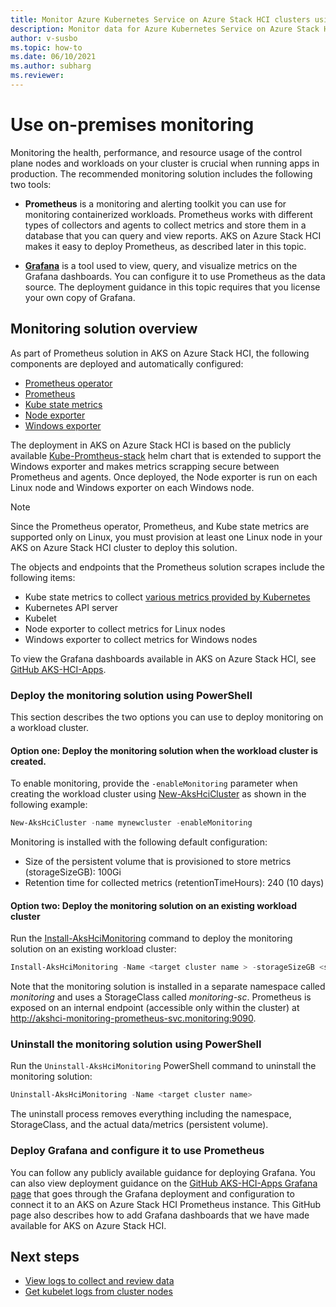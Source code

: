 ```yaml
---
title: Monitor Azure Kubernetes Service on Azure Stack HCI clusters using on-premises monitoring
description: Monitor data for Azure Kubernetes Service on Azure Stack HCI clusters using on-premises monitoring
author: v-susbo
ms.topic: how-to
ms.date: 06/10/2021
ms.author: subharg
ms.reviewer: 
---
```


# Use on-premises monitoring

Monitoring the health, performance, and resource usage of the control plane nodes and workloads on your cluster is crucial when running apps in production. The recommended monitoring solution includes the following two tools:

- **Prometheus** is a monitoring and alerting toolkit you can use for monitoring containerized workloads. Prometheus works with different types of collectors and agents to collect metrics and store them in a database that you can query and view reports. AKS on Azure Stack HCI makes it easy to deploy Prometheus, as described later in this topic.

- [**Grafana**](https://github.com/grafana/grafana) is a tool used to view, query, and visualize metrics on the Grafana dashboards. You can configure it to use Prometheus as the data source. The deployment guidance in this topic requires that you license your own copy of Grafana.

## Monitoring solution overview

As part of Prometheus solution in AKS on Azure Stack HCI, the following components are deployed and automatically configured:

- [Prometheus operator](https://github.com/prometheus-operator/prometheus-operator)
- [Prometheus](https://github.com/prometheus/prometheus)
- [Kube state metrics](https://github.com/kubernetes/kube-state-metrics)
- [Node exporter](https://github.com/prometheus/node_exporter)
- [Windows exporter](https://github.com/prometheus-community/windows_exporter)

The deployment in AKS on Azure Stack HCI is based on the publicly available [Kube-Promtheus-stack](https://github.com/prometheus-community/helm-charts/tree/main/charts/kube-prometheus-stack) helm chart that is extended to support the Windows exporter and makes metrics scrapping secure between Prometheus and agents. Once deployed, the Node exporter is run on each Linux node and Windows exporter on each Windows node.

> [!NOTE]
> Since the Prometheus operator, Prometheus, and Kube state metrics are supported only on Linux, you must provision at least one Linux node in your AKS on Azure Stack HCI cluster to deploy this solution. 

The objects and endpoints that the Prometheus solution scrapes include the following items:

- Kube state metrics to collect [various metrics provided by Kubernetes](https://github.com/kubernetes/kube-state-metrics/tree/master/docs#exposed-metrics) 
- Kubernetes API server
- Kubelet
- Node exporter to collect metrics for Linux nodes
- Windows exporter to collect metrics for Windows nodes

To view the Grafana dashboards available in AKS on Azure Stack HCI, see [GitHub AKS-HCI-Apps](https://github.com/microsoft/AKS-HCI-Apps/blob/main/Monitoring/Grafana.md#grafana-dashboards-available-in-aks-hci).

### Deploy the monitoring solution using PowerShell

This section describes the two options you can use to deploy monitoring on a workload cluster.

#### Option one: Deploy the monitoring solution when the workload cluster is created.

To enable monitoring, provide the `-enableMonitoring` parameter when creating the workload cluster using [New-AksHciCluster](./new-akshcicluster.md) as shown in the following example:

```powershell
New-AksHciCluster -name mynewcluster -enableMonitoring
```

Monitoring is installed with the following default configuration:

- Size of the persistent volume that is provisioned to store metrics (storageSizeGB): 100Gi
- Retention time for collected metrics (retentionTimeHours): 240 (10 days)

#### Option two: Deploy the monitoring solution on an existing workload cluster 

Run the [Install-AksHciMonitoring](./install-akshcimonitoring.md) command to deploy the monitoring solution on an existing workload cluster:

```powershell
Install-AksHciMonitoring -Name <target cluster name > -storageSizeGB <size of the Persistent Volume provisioned to store metrics>  -retentionTimeHours <retention time for collected metrics>
```

Note that the monitoring solution is installed in a separate namespace called _monitoring_ and uses a StorageClass called _monitoring-sc_. Prometheus is exposed on an internal endpoint (accessible only within the cluster) at http://akshci-monitoring-prometheus-svc.monitoring:9090.

### Uninstall the monitoring solution using PowerShell

Run the `Uninstall-AksHciMonitoring` PowerShell command to uninstall the monitoring solution:

```powershell  
Uninstall-AksHciMonitoring -Name <target cluster name>
```

The uninstall process removes everything including the namespace, StorageClass, and the actual data/metrics (persistent volume).  

### Deploy Grafana and configure it to use Prometheus

You can follow any publicly available guidance for deploying Grafana. You can also view deployment guidance on the [GitHub AKS-HCI-Apps Grafana page](https://github.com/microsoft/AKS-HCI-Apps/blob/main/Monitoring/Grafana.md) that goes through the Grafana deployment and configuration to connect it to an AKS on Azure Stack HCI Prometheus instance. This GitHub page also describes how to add Grafana dashboards that we have made available for AKS on Azure Stack HCI.

## Next steps
- [View logs to collect and review data](./view-logs.md)
- [Get kubelet logs from cluster nodes](./get-kubelet-logs.md)